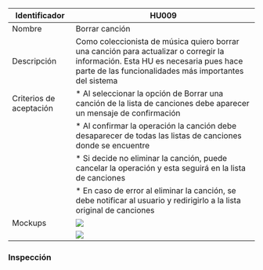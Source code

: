 | Identificador           | HU009                   | 
|-------------------------|------------------------------| 
| Nombre                  | Borrar canción | 
| Descripción             | Como coleccionista de música quiero borrar una canción para actualizar o corregir la información. Esta HU es necesaria pues hace parte de las funcionalidades más importantes del sistema | 
| Criterios de aceptación | * Al seleccionar la opción de Borrar una canción de la lista de canciones debe aparecer un mensaje de confirmación |
| | * Al confirmar la operación la canción debe desaparecer de todas las listas de canciones donde se encuentre |
| | * Si decide no eliminar la canción, puede cancelar la operación y esta seguirá en la lista de canciones |
| | * En caso de error al eliminar la canción, se debe notificar al usuario y redirigirlo a la lista original de canciones |
| Mockups                 | ![](https://github.com/MISW-4101-Practicas/TutorialCanciones/wiki/mockups/borrar_cancion1.png)                 | 
| | ![](https://github.com/MISW-4101-Practicas/TutorialCanciones/wiki/mockups/borrar_cancion2.png)                 | 

### Inspección
